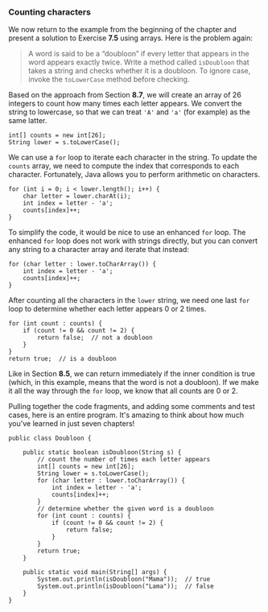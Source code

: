 ###  Counting characters


We now return to the example from the beginning of the chapter and present a solution to Exercise **7.5** using arrays.
Here is the problem again:



> A word is said to be a “doubloon” if every letter that appears in the word appears exactly twice.
> Write a method called `isDoubloon` that takes a string and checks whether it is a doubloon.
> To ignore case, invoke the `toLowerCase` method before checking.


Based on the approach from Section **8.7**, we will create an array of 26 integers to count how many times each letter appears.
We convert the string to lowercase, so that we can treat `'A'` and `'a'` (for example) as the same latter.

```code
int[] counts = new int[26];
String lower = s.toLowerCase();
```

We can use a `for` loop to iterate each character in the string.
To update the `counts` array, we need to compute the index that corresponds to each character.
Fortunately, Java allows you to perform arithmetic on characters.

```code
for (int i = 0; i < lower.length(); i++) {
    char letter = lower.charAt(i);
    int index = letter - 'a';
    counts[index]++;
}
```


To simplify the code, it would be nice to use an enhanced `for` loop.
The enhanced `for` loop does not work with strings directly, but you can convert any string to a character array and iterate that instead:

```code
for (char letter : lower.toCharArray()) {
    int index = letter - 'a';
    counts[index]++;
}
```

After counting all the characters in the `lower` string, we need one last `for` loop to determine whether each letter appears 0 or 2 times.

```code
for (int count : counts) {
    if (count != 0 && count != 2) {
        return false;  // not a doubloon
    }
}
return true;  // is a doubloon
```

Like in Section **8.5**, we can return immediately if the inner condition is true (which, in this example, means that the word is not a doubloon).
If we make it all the way through the `for` loop, we know that all counts are 0 or 2.

Pulling together the code fragments, and adding some comments and test cases, here is an entire program.
It's amazing to think about how much you've learned in just seven chapters!


```code
public class Doubloon {

    public static boolean isDoubloon(String s) {
        // count the number of times each letter appears
        int[] counts = new int[26];
        String lower = s.toLowerCase();
        for (char letter : lower.toCharArray()) {
            int index = letter - 'a';
            counts[index]++;
        }
        // determine whether the given word is a doubloon
        for (int count : counts) {
            if (count != 0 && count != 2) {
                return false;
            }
        }
        return true;
    }

    public static void main(String[] args) {
        System.out.println(isDoubloon("Mama"));  // true
        System.out.println(isDoubloon("Lama"));  // false
    }
}
```